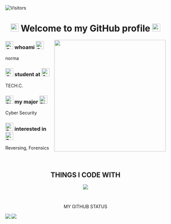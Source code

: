 <!-- viwers -->
![Visitors](https://komarev.com/ghpvc/?username=norma2627&color=orange)


<!-- title -->
<h1 align="center">
    <img src="https://raw.githubusercontent.com/Tarikul-Islam-Anik/Animated-Fluent-Emojis/master/Emojis/Smilies/Ghost.png" alt="Ghost" width="25" height="25" /> Welcome to my GitHub profile <img src="https://raw.githubusercontent.com/Tarikul-Islam-Anik/Animated-Fluent-Emojis/master/Emojis/Smilies/Ghost.png" alt="Ghost" width="25" height="25" />
</h1>

<!-- Info -->
<p>
    <img align="right" width="350" src="/assets/norma.gif" />
</p>

### <img src="https://raw.githubusercontent.com/Tarikul-Islam-Anik/Animated-Fluent-Emojis/master/Emojis/Smilies/Orange%20Heart.png" alt="Orange Heart" width="25" height="25" /> whoami <img src="https://raw.githubusercontent.com/Tarikul-Islam-Anik/Animated-Fluent-Emojis/master/Emojis/Smilies/Orange%20Heart.png" alt="Orange Heart" width="25" height="25" />
norma<br>
### <img src="https://raw.githubusercontent.com/Tarikul-Islam-Anik/Animated-Fluent-Emojis/master/Emojis/Smilies/Green%20Heart.png" alt="Green Heart" width="25" height="25" /> student at <img src="https://raw.githubusercontent.com/Tarikul-Islam-Anik/Animated-Fluent-Emojis/master/Emojis/Smilies/Green%20Heart.png" alt="Green Heart" width="25" height="25" />
TECH.C.<br>
### <img src="https://raw.githubusercontent.com/Tarikul-Islam-Anik/Animated-Fluent-Emojis/master/Emojis/Smilies/Blue%20Heart.png" alt="Blue Heart" width="25" height="25" /> my major <img src="https://raw.githubusercontent.com/Tarikul-Islam-Anik/Animated-Fluent-Emojis/master/Emojis/Smilies/Blue%20Heart.png" alt="Blue Heart" width="25" height="25" />
Cyber Security<br>
### <img src="https://raw.githubusercontent.com/Tarikul-Islam-Anik/Animated-Fluent-Emojis/master/Emojis/Smilies/Purple%20Heart.png" alt="Purple Heart" width="25" height="25" /> interested in <img src="https://raw.githubusercontent.com/Tarikul-Islam-Anik/Animated-Fluent-Emojis/master/Emojis/Smilies/Purple%20Heart.png" alt="Purple Heart" width="25" height="25" />
Reversing, Forensics<br>
<br>
<br>

<h2 align="center">
    THINGS I CODE WITH
</h2>
<p align="center">
  <a href="https://skillicons.dev">
    <img src="https://skillicons.dev/icons?i=c,cpp,py,php,linux,vim,vscode,git" />
  </a>
</p>
<br>

<!-- 
<h3 align="center">
    WHERE TO FIND ME
</h3>
<br>
-->

<!-- status -->
<p align="center">
    MY GITHUB STATUS
</p>
<a href="https://github.com/anuraghazra/github-readme-stats">
  <img align="left" src="https://github-readme-stats.vercel.app/api?username=norma2627&show_icons=true&theme=ambient_gradient" />
</a>
<a href="https://github.com/anuraghazra/github-readme-stats">
  <img align="left" src="https://github-readme-stats.vercel.app/api/top-langs/?username=norma2627&layout=compact&theme=ambient_gradient" />
</a>
<br>
<br>
<br>